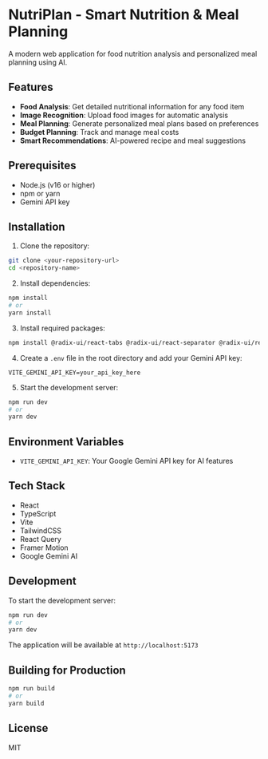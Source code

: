 # NutriPlan - Smart Nutrition & Meal Planning

A modern web application for food nutrition analysis and personalized meal planning using AI.

## Features

- **Food Analysis**: Get detailed nutritional information for any food item
- **Image Recognition**: Upload food images for automatic analysis
- **Meal Planning**: Generate personalized meal plans based on preferences
- **Budget Planning**: Track and manage meal costs
- **Smart Recommendations**: AI-powered recipe and meal suggestions

## Prerequisites

- Node.js (v16 or higher)
- npm or yarn
- Gemini API key

## Installation

1. Clone the repository:
```bash
git clone <your-repository-url>
cd <repository-name>
```

2. Install dependencies:
```bash
npm install
# or
yarn install
```

3. Install required packages:
```bash
npm install @radix-ui/react-tabs @radix-ui/react-separator @radix-ui/react-slot @tanstack/react-query framer-motion lucide-react react-helmet react-router-dom sonner tailwindcss @types/react @types/react-dom @vitejs/plugin-react autoprefixer postcss typescript vite
```

4. Create a `.env` file in the root directory and add your Gemini API key:
```env
VITE_GEMINI_API_KEY=your_api_key_here
```

5. Start the development server:
```bash
npm run dev
# or
yarn dev
```

## Environment Variables

- `VITE_GEMINI_API_KEY`: Your Google Gemini API key for AI features

## Tech Stack

- React
- TypeScript
- Vite
- TailwindCSS
- React Query
- Framer Motion
- Google Gemini AI

## Development

To start the development server:

```bash
npm run dev
# or
yarn dev
```

The application will be available at `http://localhost:5173`

## Building for Production

```bash
npm run build
# or
yarn build
```

## License

MIT 